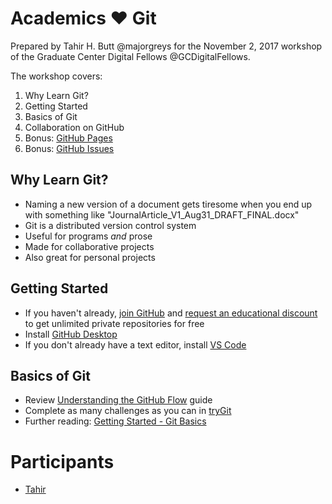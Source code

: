 # Academics :heart: Git

Prepared by Tahir H. Butt @majorgreys for the November 2, 2017 workshop of
the Graduate Center Digital Fellows @GCDigitalFellows.

The workshop covers:

1. Why Learn Git?
2. Getting Started
3. Basics of Git
4. Collaboration on GitHub
5. Bonus: [GitHub Pages](https://guides.github.com/features/pages/)
6. Bonus: [GitHub Issues](https://guides.github.com/features/issues/)

## Why Learn Git?

- Naming a new version of a document gets tiresome when you end up with
  something like "JournalArticle_V1_Aug31_DRAFT_FINAL.docx"
- Git is a distributed version control system
- Useful for programs *and* prose
- Made for collaborative projects 
- Also great for personal projects

## Getting Started

- If you haven't already, [join GitHub](https://github.com/join) and [request
  an educational discount](https://education.github.com/discount_requests/new) to get unlimited private repositories for free
- Install [GitHub Desktop](https://desktop.github.com/) 
- If you don't already have a text editor, install [VS Code](https://code.visualstudio.com/)

## Basics of Git

- Review [Understanding the GitHub Flow](https://guides.github.com/introduction/flow/) guide
- Complete as many challenges as you can in [tryGit](https://try.github.io/)
- Further reading: [Getting Started - Git Basics](https://git-scm.com/book/en/v2/Getting-Started-Git-Basics)

# Participants

- [Tahir](tahir.md)